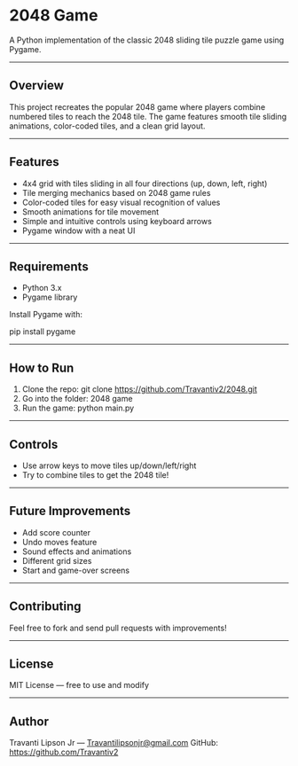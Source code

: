 # 2048 Game

A Python implementation of the classic 2048 sliding tile puzzle game using Pygame.

---

## Overview

This project recreates the popular 2048 game where players combine numbered tiles to reach the 2048 tile. The game features smooth tile sliding animations, color-coded tiles, and a clean grid layout.

---

## Features

- 4x4 grid with tiles sliding in all four directions (up, down, left, right)
- Tile merging mechanics based on 2048 game rules
- Color-coded tiles for easy visual recognition of values
- Smooth animations for tile movement
- Simple and intuitive controls using keyboard arrows
- Pygame window with a neat UI

---

## Requirements

- Python 3.x
- Pygame library

Install Pygame with:

pip install pygame

---

## How to Run

1. Clone the repo:
   git clone https://github.com/Travantiv2/2048.git
2. Go into the folder:
   2048 game
3. Run the game:
   python main.py

---

## Controls

- Use arrow keys to move tiles up/down/left/right
- Try to combine tiles to get the 2048 tile!

---

## Future Improvements

- Add score counter
- Undo moves feature
- Sound effects and animations
- Different grid sizes
- Start and game-over screens

---

## Contributing

Feel free to fork and send pull requests with improvements!

---

## License

MIT License — free to use and modify

---

## Author

Travanti Lipson Jr — Travantilipsonjr@gmail.com 
GitHub: https://github.com/Travantiv2

